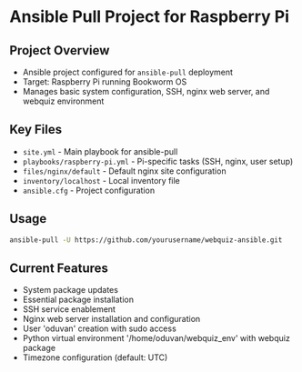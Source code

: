 # Ansible Pull Project for Raspberry Pi

## Project Overview
- Ansible project configured for `ansible-pull` deployment
- Target: Raspberry Pi running Bookworm OS
- Manages basic system configuration, SSH, nginx web server, and webquiz environment

## Key Files
- `site.yml` - Main playbook for ansible-pull
- `playbooks/raspberry-pi.yml` - Pi-specific tasks (SSH, nginx, user setup)
- `files/nginx/default` - Default nginx site configuration
- `inventory/localhost` - Local inventory file
- `ansible.cfg` - Project configuration

## Usage
```bash
ansible-pull -U https://github.com/yourusername/webquiz-ansible.git
```

## Current Features
- System package updates
- Essential package installation
- SSH service enablement
- Nginx web server installation and configuration
- User 'oduvan' creation with sudo access
- Python virtual environment '/home/oduvan/webquiz_env' with webquiz package
- Timezone configuration (default: UTC)